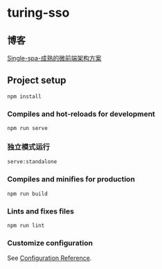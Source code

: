# turing-sso
## 博客
[Single-spa-成熟的微前端架构方案](https://www.patpat.site/%E5%BC%80%E5%8F%91/%E5%89%8D%E7%AB%AF/Single-spa-%E6%88%90%E7%86%9F%E7%9A%84%E5%BE%AE%E5%89%8D%E7%AB%AF%E6%9E%B6%E6%9E%84%E6%96%B9%E6%A1%88.html)
## Project setup
```
npm install
```

### Compiles and hot-reloads for development
```
npm run serve
```

### 独立模式运行
```
serve:standalone
```

### Compiles and minifies for production
```
npm run build
```

### Lints and fixes files
```
npm run lint
```

### Customize configuration
See [Configuration Reference](https://cli.vuejs.org/config/).
